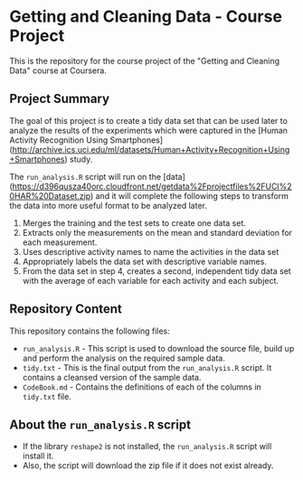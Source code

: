 # Getting and Cleaning Data - Course Project

This is the repository for the course project of the "Getting and Cleaning Data" course at Coursera.  

## Project Summary

The goal of this project is to create a tidy data set that can be used later to analyze the results of the experiments which were captured in the [Human Activity Recognition Using Smartphones] (http://archive.ics.uci.edu/ml/datasets/Human+Activity+Recognition+Using+Smartphones) study.

The `run_analysis.R` script will run on the [data] (https://d396qusza40orc.cloudfront.net/getdata%2Fprojectfiles%2FUCI%20HAR%20Dataset.zip) and it will complete the following steps to transform the data into more useful format to be analyzed later.

 1. Merges the training and the test sets to create one data set.
 2. Extracts only the measurements on the mean and standard deviation for each measurement. 
 3. Uses descriptive activity names to name the activities in the data set
 4. Appropriately labels the data set with descriptive variable names. 
 5. From the data set in step 4, creates a second, independent tidy data set with the average of each variable for each activity and each subject.

## Repository Content

This repository contains the following files:

 - `run_analysis.R` - This script is used to download the source file, build up and perform the analysis on the required sample data.
 - `tidy.txt` - This is the final output from the `run_analysis.R` script.  It contains a cleansed version of the sample data.
 - `CodeBook.md` - Contains the definitions of each of the columns in `tidy.txt` file.

## About the `run_analysis.R` script

 - If the library `reshape2` is not installed, the `run_analysis.R` script will install it.
 - Also, the script will download the zip file if it does not exist already.